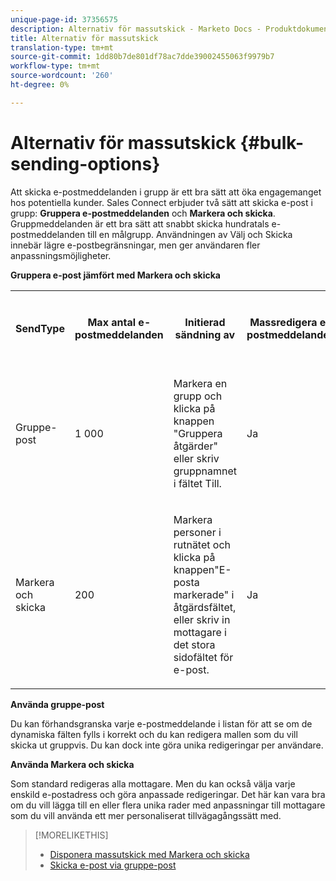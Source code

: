 ```yaml
---
unique-page-id: 37356575
description: Alternativ för massutskick - Marketo Docs - Produktdokumentation
title: Alternativ för massutskick
translation-type: tm+mt
source-git-commit: 1dd80b7de801df78ac7dde39002455063f9979b7
workflow-type: tm+mt
source-wordcount: '260'
ht-degree: 0%

---
```



# Alternativ för massutskick {#bulk-sending-options}

Att skicka e-postmeddelanden i grupp är ett bra sätt att öka engagemanget hos potentiella kunder. Sales Connect erbjuder två sätt att skicka e-post i grupp: **Gruppera e-postmeddelanden** och **Markera och skicka**. Gruppmeddelanden är ett bra sätt att snabbt skicka hundratals e-postmeddelanden till en målgrupp. Användningen av Välj och Skicka innebär lägre e-postbegränsningar, men ger användaren fler anpassningsmöjligheter.

**Gruppera e-post jämfört med Markera och skicka**

<table> 
 <colgroup> 
  <col> 
  <col> 
  <col> 
  <col> 
  <col> 
  <col> 
 </colgroup> 
 <tbody> 
  <tr> 
   <th><p><span></span><span> SendType</span> </p></th> 
   <th><p><span>Max antal  </span><span></span><span>e-postmeddelanden</span> </p></th> 
   <th><p><span>Initierad  </span><span>sändning av</span></p></th> 
   <th><p><span>Massredigera  </span><span>e-postmeddelanden</span> </p></th> 
   <th><p><span></span><span> RedigeraAlla e-postmeddelanden  </span><span>unikt</span> </p></th> 
   <th><p><span>Stöd för mallar och  </span><span>dynamiska fält</span> </p></th> 
  </tr> 
  <tr> 
   <td><p><span>Gruppe-post</span> </p></td> 
   <td><p><span>1 000</span> </p></td> 
   <td><p><span>Markera en grupp och </span><span> klicka på knappen </span><span> </span><span>"Gruppera åtgärder" eller skriv gruppnamnet i fältet Till.  </span> </p></td> 
   <td><p><span>Ja</span> </p></td> 
   <td><p><span>Nej</span> </p></td> 
   <td><p><span>Ja</span> </p></td> 
  </tr> 
  <tr> 
   <td><p><span>Markera  </span><span>och  </span><span>skicka</span> </p></td> 
   <td><p><span>200</span> </p></td> 
   <td><p><span>Markera personer i rutnätet och klicka på knappen"E-posta markerade" i åtgärdsfältet</span><span>, </span><span>eller skriv in mottagare i det stora  </span><span>sidofältet</span><span> för e-post.</span></p></td> 
   <td><p><span>Ja</span> </p></td> 
   <td><p><span>Ja</span> </p></td> 
   <td><p><span>Ja</span> </p></td> 
  </tr> 
 </tbody> 
</table>

**Använda gruppe-post**

Du kan förhandsgranska varje e-postmeddelande i listan för att se om de dynamiska fälten fylls i korrekt och du kan redigera mallen som du vill skicka ut gruppvis. Du kan dock inte göra unika redigeringar per användare.

**Använda Markera och skicka**

Som standard redigeras alla mottagare. Men du kan också välja varje enskild e-postadress och göra anpassade redigeringar. Det här kan vara bra om du vill lägga till en eller flera unika rader med anpassningar till mottagare som du vill använda ett mer personaliserat tillvägagångssätt med.

>[!MORELIKETHIS]
>
>* [Disponera massutskick med Markera och skicka](/help/marketo/product-docs/marketo-sales-connect/email/using-the-compose-window/composing-bulk-emails-with-select-and-send.md#sending-emails)
>* [Skicka e-post via gruppe-post](/help/marketo/product-docs/marketo-sales-connect/email/using-the-compose-window/sending-emails-via-group-email.md)

